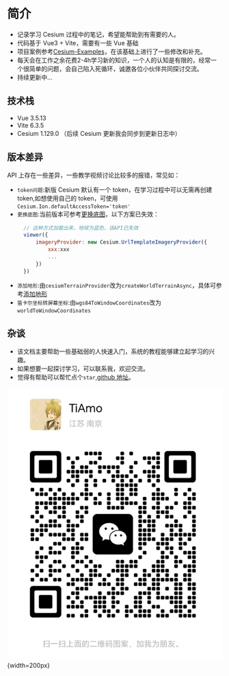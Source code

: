 # 简介

- 记录学习 Cesium 过程中的笔记，希望能帮助到有需要的人。
- 代码基于 Vue3 + Vite，需要有一些 Vue 基础
- 项目案例参考[Cesium-Examples](https://github.com/jiawanlong/Cesium-Examples)，在该基础上进行了一些修改和补充。
- 每天会在工作之余花费2-4h学习新的知识，一个人的认知是有限的，经常一个很简单的问题，会自己陷入死循环，诚邀各位小伙伴共同探讨交流。
- 持续更新中...

## 技术栈

- Vue 3.5.13
- Vite 6.3.5
- Cesium 1.129.0 （后续 Cesium 更新我会同步到更新日志中）

## 版本差异

API 上存在一些差异，一些教学视频讨论比较多的报错，常见如：

- `token问题`:新版 Cesium 默认有一个 token，在学习过程中可以无需再创建 token,如想使用自己的 token，可使用`Cesium.Ion.defaultAccessToken='token'`
- `更换底图`:当前版本可参考[更换底图](./04_添加底图.md)，以下方案已失效：
  ```js
    // 这种方式加载出来，地球为蓝色，该API已失效
    viewer({
        imageryProvider: new Cesium.UrlTemplateImageryProvider({
            xxx:xxx
            ...
        })
    })
  ```
- `添加地形`:由`cesiumTerrainProvider`改为`createWorldTerrainAsync`，具体可参考[添加地形](./03_Viewer视图.md#%E5%9C%B0%E5%BD%A2-terrain)
- `笛卡尔坐标转屏幕坐标`:由`wgs84ToWindowCoordinates`改为`worldToWindowCoordinates`

<!-- ## 学习网站

- [Cesium 官网](https://cesium.com/)
- [Cesium API](https://cesium.com/learn/cesiumjs/ref-doc/)，官网一定是最新最权威的，想要学的更多，必须要学会读懂 API
- [优秀项目案例(Cesium-Examples)](https://jiawanlong.github.io/Cesium-Examples/examples/)
- [优秀开源博客(cesium.xin)](http://cesium.xin/) -->

## 杂谈

- 该文档主要帮助一些基础弱的人快速入门，系统的教程能够建立起学习的兴趣。
- 如果想要一起探讨学习，可以联系我，欢迎交流。
- 觉得有帮助可以帮忙点个`star`,[github 地址](https://github.com/YGYong/cesium-start)。

![微信](../Aassets/card.jpg){width=200px}
